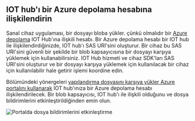 ## <a name="associate-an-azure-storage-account-to-iot-hub"></a>IOT hub'ı bir Azure depolama hesabına ilişkilendirin

Sanal cihaz uygulaması, bir dosyayı bloba yükler. çünkü olmalıdır bir [Azure depolama](../articles/storage/common/storage-create-storage-account.md#create-a-storage-account) IOT Hub'ına ilişkili hesabı. Bir Azure depolama hesabı bir IOT hub ile ilişkilendirdiğinizde, IOT hub'ı SAS URI'sini oluşturur. Bir cihaz bu SAS URI'sini güvenli bir şekilde bir blob kapsayıcısına bir dosyayı karşıya yüklemek için kullanabilirsiniz. IOT Hub hizmeti ve cihaz SDK'ları SAS URI'sini oluşturur ve bir dosyayı karşıya yüklemek için kullanılacak bir cihaz için kullanılabilir hale getirir işlemi koordine edin.

Bölümündeki yönergeleri [yapılandırma dosyasını karşıya yükler Azure portalını kullanarak](../articles/iot-hub/iot-hub-configure-file-upload.md) IOT hub'ınıza bir Azure depolama hesabı ilişkilendirilecek. Bir blob kapsayıcısı, IOT hub'ı ile ilişkili olduğunu ve dosya bildirimlerini etkinleştirildiğinden emin olun.

![Portalda dosya bildirimlerini etkinleştirme](media/iot-hub-associate-storage/enable-file-notifications.png)
